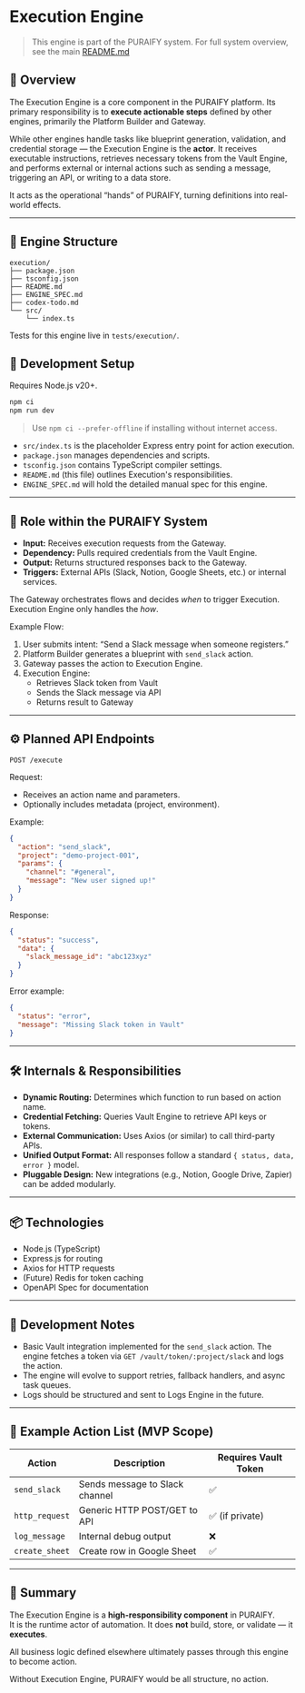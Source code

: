 # Execution Engine

> This engine is part of the PURAIFY system. For full system overview, see the main [README.md](../../README.md)

## 🧠 Overview

The Execution Engine is a core component in the PURAIFY platform. Its primary responsibility is to **execute actionable steps** defined by other engines, primarily the Platform Builder and Gateway.

While other engines handle tasks like blueprint generation, validation, and credential storage — the Execution Engine is the **actor**. It receives executable instructions, retrieves necessary tokens from the Vault Engine, and performs external or internal actions such as sending a message, triggering an API, or writing to a data store.

It acts as the operational “hands” of PURAIFY, turning definitions into real-world effects.

---

## 📁 Engine Structure

```text
execution/
├── package.json
├── tsconfig.json
├── README.md
├── ENGINE_SPEC.md
├── codex-todo.md
└── src/
    └── index.ts
```
Tests for this engine live in `tests/execution/`.
## 🚀 Development Setup

Requires Node.js v20+.

```bash
npm ci
npm run dev
```

> Use `npm ci --prefer-offline` if installing without internet access.

- `src/index.ts` is the placeholder Express entry point for action execution.
- `package.json` manages dependencies and scripts.
- `tsconfig.json` contains TypeScript compiler settings.
- `README.md` (this file) outlines Execution's responsibilities.
- `ENGINE_SPEC.md` will hold the detailed manual spec for this engine.

---

## 🧩 Role within the PURAIFY System

- **Input:** Receives execution requests from the Gateway.
- **Dependency:** Pulls required credentials from the Vault Engine.
- **Output:** Returns structured responses back to the Gateway.
- **Triggers:** External APIs (Slack, Notion, Google Sheets, etc.) or internal services.

The Gateway orchestrates flows and decides *when* to trigger Execution. Execution Engine only handles the *how*.

Example Flow:

1. User submits intent: “Send a Slack message when someone registers.”
2. Platform Builder generates a blueprint with `send_slack` action.
3. Gateway passes the action to Execution Engine.
4. Execution Engine:
   - Retrieves Slack token from Vault
   - Sends the Slack message via API
   - Returns result to Gateway

---

## ⚙️ Planned API Endpoints

```
POST /execute
```

Request:
- Receives an action name and parameters.
- Optionally includes metadata (project, environment).

Example:
```json
{
  "action": "send_slack",
  "project": "demo-project-001",
  "params": {
    "channel": "#general",
    "message": "New user signed up!"
  }
}
```

Response:
```json
{
  "status": "success",
  "data": {
    "slack_message_id": "abc123xyz"
  }
}
```

Error example:
```json
{
  "status": "error",
  "message": "Missing Slack token in Vault"
}
```

---

## 🛠️ Internals & Responsibilities

- **Dynamic Routing:** Determines which function to run based on action name.
- **Credential Fetching:** Queries Vault Engine to retrieve API keys or tokens.
- **External Communication:** Uses Axios (or similar) to call third-party APIs.
- **Unified Output Format:** All responses follow a standard `{ status, data, error }` model.
- **Pluggable Design:** New integrations (e.g., Notion, Google Drive, Zapier) can be added modularly.

---

## 📦 Technologies

- Node.js (TypeScript)
- Express.js for routing
- Axios for HTTP requests
- (Future) Redis for token caching
- OpenAPI Spec for documentation

---

## 🚧 Development Notes

- Basic Vault integration implemented for the `send_slack` action. The engine fetches a token via `GET /vault/token/:project/slack` and logs the action.
- The engine will evolve to support retries, fallback handlers, and async task queues.
- Logs should be structured and sent to Logs Engine in the future.

---

## 🧪 Example Action List (MVP Scope)

| Action         | Description                       | Requires Vault Token |
|----------------|-----------------------------------|-----------------------|
| `send_slack`   | Sends message to Slack channel     | ✅                    |
| `http_request` | Generic HTTP POST/GET to API      | ✅ (if private)       |
| `log_message`  | Internal debug output             | ❌                    |
| `create_sheet` | Create row in Google Sheet        | ✅                    |

---

## 🧭 Summary

The Execution Engine is a **high-responsibility component** in PURAIFY.  
It is the runtime actor of automation. It does **not** build, store, or validate — it **executes**.

All business logic defined elsewhere ultimately passes through this engine to become action.

Without Execution Engine, PURAIFY would be all structure, no action.

